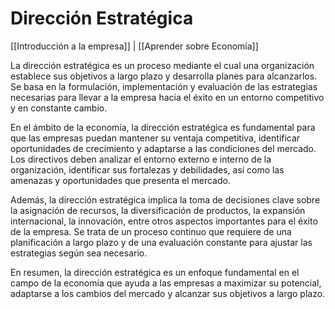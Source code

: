 # Dirección Estratégica

[[Introducción a la empresa]] | [[Aprender sobre Economía]]

La dirección estratégica es un proceso mediante el cual una organización establece sus objetivos a largo plazo y desarrolla planes para alcanzarlos. Se basa en la formulación, implementación y evaluación de las estrategias necesarias para llevar a la empresa hacia el éxito en un entorno competitivo y en constante cambio.

En el ámbito de la economía, la dirección estratégica es fundamental para que las empresas puedan mantener su ventaja competitiva, identificar oportunidades de crecimiento y adaptarse a las condiciones del mercado. Los directivos deben analizar el entorno externo e interno de la organización, identificar sus fortalezas y debilidades, así como las amenazas y oportunidades que presenta el mercado.

Además, la dirección estratégica implica la toma de decisiones clave sobre la asignación de recursos, la diversificación de productos, la expansión internacional, la innovación, entre otros aspectos importantes para el éxito de la empresa. Se trata de un proceso continuo que requiere de una planificación a largo plazo y de una evaluación constante para ajustar las estrategias según sea necesario.

En resumen, la dirección estratégica es un enfoque fundamental en el campo de la economía que ayuda a las empresas a maximizar su potencial, adaptarse a los cambios del mercado y alcanzar sus objetivos a largo plazo.
